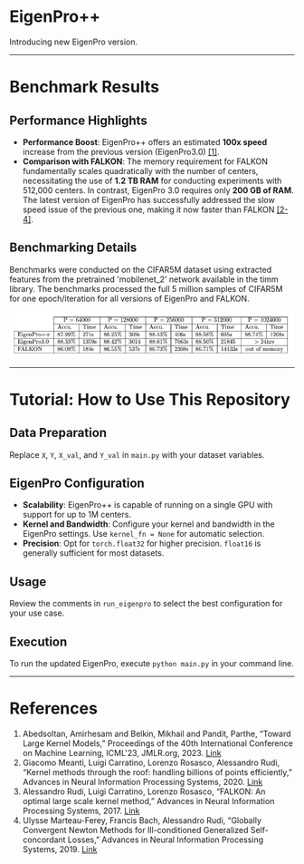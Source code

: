 # EigenPro++

Introducing new EigenPro version.

---

# Benchmark Results

## Performance Highlights
- **Performance Boost**: EigenPro++ offers an estimated **100x speed** increase from the previous version (EigenPro3.0) [[1]](#References).
- **Comparison with FALKON**: The memory requirement for FALKON fundamentally scales quadratically with the number of centers, necessitating the use of **1.2 TB RAM** for conducting experiments with 512,000 centers. In contrast, EigenPro 3.0 requires only **200 GB of RAM**. The latest version of EigenPro has successfully addressed the slow speed issue of the previous one, making it now faster than FALKON [[2-4]](#References).

## Benchmarking Details
Benchmarks were conducted on the CIFAR5M dataset using extracted features from the pretrained 'mobilenet_2' network available in the timm library. The benchmarks processed the full 5 million samples of CIFAR5M for one epoch/iteration for all versions of EigenPro and FALKON.

![Performance Comparison Table](benchmark.png)

---

# Tutorial: How to Use This Repository

## Data Preparation
Replace `X`, `Y`, `X_val`, and `Y_val` in `main.py` with your dataset variables.

## EigenPro Configuration
- **Scalability**: EigenPro++ is capable of running on a single GPU with support for up to 1M centers.
- **Kernel and Bandwidth**: Configure your kernel and bandwidth in the EigenPro settings. Use `kernel_fn = None` for automatic selection.
- **Precision**: Opt for `torch.float32` for higher precision. `float16` is generally sufficient for most datasets.

## Usage
Review the comments in `run_eigenpro` to select the best configuration for your use case.

## Execution
To run the updated EigenPro, execute `python main.py` in your command line.

---

# References
1. Abedsoltan, Amirhesam and Belkin, Mikhail and Pandit, Parthe, “Toward Large Kernel Models,” Proceedings of the 40th International Conference on Machine Learning, ICML'23, JMLR.org, 2023. [Link](https://proceedings.mlr.press/v202/abedsoltan23a/abedsoltan23a.pdf)
2. Giacomo Meanti, Luigi Carratino, Lorenzo Rosasco, Alessandro Rudi, “Kernel methods through the roof: handling billions of points efficiently,” Advances in Neural Information Processing Systems, 2020. [Link](https://proceedings.neurips.cc/paper_files/paper/2020/file/a59afb1b7d82ec353921a55c579ee26d-Paper.pdf)
3. Alessandro Rudi, Luigi Carratino, Lorenzo Rosasco, “FALKON: An optimal large scale kernel method,” Advances in Neural Information Processing Systems, 2017. [Link](https://papers.nips.cc/paper_files/paper/2017/file/05546b0e38ab9175cd905eebcc6ebb76-Paper.pdf)
4. Ulysse Marteau-Ferey, Francis Bach, Alessandro Rudi, “Globally Convergent Newton Methods for Ill-conditioned Generalized Self-concordant Losses,” Advances in Neural Information Processing Systems, 2019. [Link](https://arxiv.org/pdf/1907.01771.pdf)










